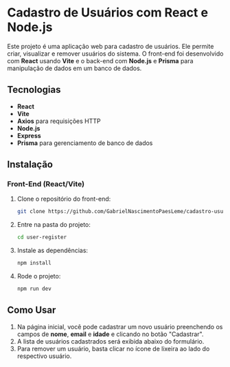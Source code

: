# Cadastro de Usuários com React e Node.js

Este projeto é uma aplicação web para cadastro de usuários. Ele permite criar, visualizar e remover usuários do sistema. O front-end foi desenvolvido com **React** usando **Vite** e o back-end com **Node.js** e **Prisma** para manipulação de dados em um banco de dados.

## Tecnologias

- **React**
- **Vite**
- **Axios** para requisições HTTP
- **Node.js**
- **Express**
- **Prisma** para gerenciamento de banco de dados
## Instalação

### Front-End (React/Vite)
1. Clone o repositório do front-end:
    ```bash
    git clone https://github.com/GabrielNascimentoPaesLeme/cadastro-usuarios-react
    ```
2. Entre na pasta do projeto:
    ```bash
    cd user-register
    ```
3. Instale as dependências:
    ```bash
    npm install
    ```
4. Rode o projeto:
    ```bash
    npm run dev
    ```



## Como Usar

1. Na página inicial, você pode cadastrar um novo usuário preenchendo os campos de **nome**, **email** e **idade** e clicando no botão "Cadastrar".
2. A lista de usuários cadastrados será exibida abaixo do formulário.
3. Para remover um usuário, basta clicar no ícone de lixeira ao lado do respectivo usuário.

